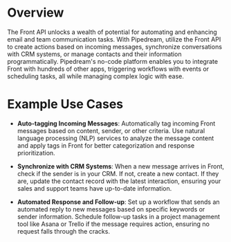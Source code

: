 # Overview

The Front API unlocks a wealth of potential for automating and enhancing email and team communication tasks. With Pipedream, utilize the Front API to create actions based on incoming messages, synchronize conversations with CRM systems, or manage contacts and their information programmatically. Pipedream's no-code platform enables you to integrate Front with hundreds of other apps, triggering workflows with events or scheduling tasks, all while managing complex logic with ease.

# Example Use Cases

- **Auto-tagging Incoming Messages**: Automatically tag incoming Front messages based on content, sender, or other criteria. Use natural language processing (NLP) services to analyze the message content and apply tags in Front for better categorization and response prioritization.

- **Synchronize with CRM Systems**: When a new message arrives in Front, check if the sender is in your CRM. If not, create a new contact. If they are, update the contact record with the latest interaction, ensuring your sales and support teams have up-to-date information.

- **Automated Response and Follow-up**: Set up a workflow that sends an automated reply to new messages based on specific keywords or sender information. Schedule follow-up tasks in a project management tool like Asana or Trello if the message requires action, ensuring no request falls through the cracks.
